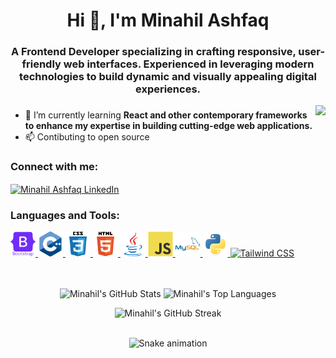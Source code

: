 <h1 align="center">Hi 👋, I'm Minahil Ashfaq</h1>
<h3 align="center">A Frontend Developer specializing in crafting responsive, user-friendly web interfaces. Experienced in leveraging modern technologies to build dynamic and visually appealing digital experiences.</h3>

<img align="right" height="150" src="https://www.flaticon.com/free-sticker/binary-code_11920708?term=tech&page=2&position=20&origin=search&related_id=11920708
" />

###

- 🌱 I’m currently learning **React and other contemporary frameworks to enhance my expertise in building cutting-edge web applications.**
- 📫 Contibuting to open source 

<h3 align="left">Connect with me:</h3>
<p align="left">
    <a href="https://www.linkedin.com/in/minahil-ashfaq-781011272/" target="_blank">
        <img align="center" src="https://raw.githubusercontent.com/rahuldkjain/github-profile-readme-generator/master/src/images/icons/Social/linked-in-alt.svg" alt="Minahil Ashfaq LinkedIn" height="30" width="40" />
    </a>
</p>

<h3 align="left">Languages and Tools:</h3>
<p align="left">
    <a href="https://getbootstrap.com" target="_blank" rel="noreferrer">
        <img src="https://raw.githubusercontent.com/devicons/devicon/master/icons/bootstrap/bootstrap-plain-wordmark.svg" alt="Bootstrap" width="40" height="40" />
    </a>
    <a href="https://www.w3schools.com/cpp/" target="_blank" rel="noreferrer">
        <img src="https://raw.githubusercontent.com/devicons/devicon/master/icons/cplusplus/cplusplus-original.svg" alt="C++" width="40" height="40" />
    </a>
    <a href="https://www.w3schools.com/css/" target="_blank" rel="noreferrer">
        <img src="https://raw.githubusercontent.com/devicons/devicon/master/icons/css3/css3-original-wordmark.svg" alt="CSS3" width="40" height="40" />
    </a>
    <a href="https://www.w3.org/html/" target="_blank" rel="noreferrer">
        <img src="https://raw.githubusercontent.com/devicons/devicon/master/icons/html5/html5-original-wordmark.svg" alt="HTML5" width="40" height="40" />
    </a>
    <a href="https://www.java.com" target="_blank" rel="noreferrer">
        <img src="https://raw.githubusercontent.com/devicons/devicon/master/icons/java/java-original.svg" alt="Java" width="40" height="40" />
    </a>
    <a href="https://developer.mozilla.org/en-US/docs/Web/JavaScript" target="_blank" rel="noreferrer">
        <img src="https://raw.githubusercontent.com/devicons/devicon/master/icons/javascript/javascript-original.svg" alt="JavaScript" width="40" height="40" />
    </a>
    <a href="https://www.mysql.com/" target="_blank" rel="noreferrer">
        <img src="https://raw.githubusercontent.com/devicons/devicon/master/icons/mysql/mysql-original-wordmark.svg" alt="MySQL" width="40" height="40" />
    </a>
    <a href="https://www.python.org" target="_blank" rel="noreferrer">
        <img src="https://raw.githubusercontent.com/devicons/devicon/master/icons/python/python-original.svg" alt="Python" width="40" height="40" />
    </a>
    <a href="https://tailwindcss.com/" target="_blank" rel="noreferrer">
        <img src="https://www.vectorlogo.zone/logos/tailwindcss/tailwindcss-icon.svg" alt="Tailwind CSS" width="40" height="40" />
    </a>
</p>
<br><br>
<div align="center">
    <img src="https://github-readme-stats.vercel.app/api?username=minahil48&hide_title=false&hide_rank=false&show_icons=true&include_all_commits=true&count_private=true&disable_animations=false&theme=dracula&locale=en&hide_border=false" height="150" alt="Minahil's GitHub Stats" />
    <img src="https://github-readme-stats.vercel.app/api/top-langs?username=minahil48&locale=en&hide_title=false&layout=compact&card_width=320&langs_count=5&theme=dracula&hide_border=false" height="150" alt="Minahil's Top Languages" />
</div>

<p align="center">
    <img src="https://github-readme-streak-stats.herokuapp.com/?user=minahil48&theme=dracula&hide_border=false" alt="Minahil's GitHub Streak" />
</p>

<br clear="both">

<div align="center">
    <img src="https://raw.githubusercontent.com/maurodesouza/maurodesouza/output/snake.svg" alt="Snake animation" />
</div>

